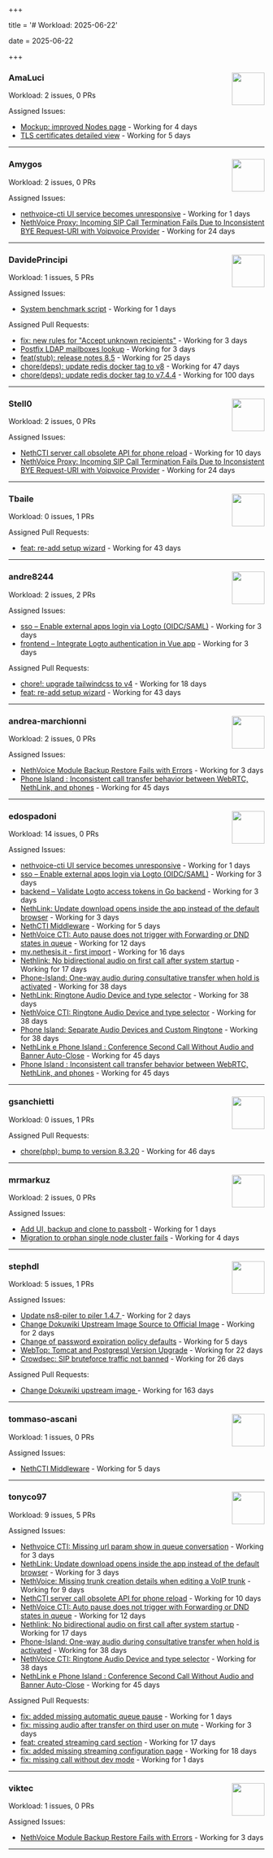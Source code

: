 +++

title = '# Workload: 2025-06-22'

date = 2025-06-22

+++

### AmaLuci <img src='https://avatars.githubusercontent.com/u/166636295?v=4&s=64' width='64' height='64' style='float:right;' /> ###
Workload: 2 issues, 0 PRs


Assigned Issues:
- [Mockup: improved Nodes page](https://github.com/NethServer/dev/issues/7507) - Working for 4 days
- [TLS certificates detailed view](https://github.com/NethServer/dev/issues/7505) - Working for 5 days
---

### Amygos <img src='https://avatars.githubusercontent.com/u/510232?v=4&s=64' width='64' height='64' style='float:right;' /> ###
Workload: 2 issues, 0 PRs


Assigned Issues:
- [nethvoice-cti UI service becomes unresponsive](https://github.com/NethServer/dev/issues/7517) - Working for 1 days
- [NethVoice Proxy: Incoming SIP Call Termination Fails Due to Inconsistent BYE Request-URI with Voipvoice Provider](https://github.com/NethServer/dev/issues/7485) - Working for 24 days
---

### DavidePrincipi <img src='https://avatars.githubusercontent.com/u/2920838?v=4&s=64' width='64' height='64' style='float:right;' /> ###
Workload: 1 issues, 5 PRs


Assigned Issues:
- [System benchmark script](https://github.com/NethServer/dev/issues/7519) - Working for 1 days

Assigned Pull Requests:
- [fix: new rules for "Accept unknown recipients"](https://github.com/NethServer/ns8-docs/pull/173) - Working for 3 days
- [Postfix LDAP mailboxes lookup](https://github.com/NethServer/ns8-mail/pull/184) - Working for 3 days
- [feat(stub): release notes 8.5](https://github.com/NethServer/ns8-docs/pull/168) - Working for 25 days
- [chore(deps): update redis docker tag to v8](https://github.com/NethServer/ns8-core/pull/874) - Working for 47 days
- [chore(deps): update redis docker tag to v7.4.4](https://github.com/NethServer/ns8-core/pull/830) - Working for 100 days
---

### Stell0 <img src='https://avatars.githubusercontent.com/u/4547897?v=4&s=64' width='64' height='64' style='float:right;' /> ###
Workload: 2 issues, 0 PRs


Assigned Issues:
- [NethCTI server call obsolete API for phone reload](https://github.com/NethServer/dev/issues/7499) - Working for 10 days
- [NethVoice Proxy: Incoming SIP Call Termination Fails Due to Inconsistent BYE Request-URI with Voipvoice Provider](https://github.com/NethServer/dev/issues/7485) - Working for 24 days
---

### Tbaile <img src='https://avatars.githubusercontent.com/u/8052641?v=4&s=64' width='64' height='64' style='float:right;' /> ###
Workload: 0 issues, 1 PRs


Assigned Pull Requests:
- [feat: re-add setup wizard](https://github.com/NethServer/nethsecurity-docs/pull/166) - Working for 43 days
---

### andre8244 <img src='https://avatars.githubusercontent.com/u/4612169?v=4&s=64' width='64' height='64' style='float:right;' /> ###
Workload: 2 issues, 2 PRs


Assigned Issues:
- [sso – Enable external apps login via Logto (OIDC/SAML)](https://github.com/NethServer/my/issues/5) - Working for 3 days
- [frontend – Integrate Logto authentication in Vue app](https://github.com/NethServer/my/issues/3) - Working for 3 days

Assigned Pull Requests:
- [chore!: upgrade tailwindcss to v4](https://github.com/NethServer/nethsecurity-ui/pull/570) - Working for 18 days
- [feat: re-add setup wizard](https://github.com/NethServer/nethsecurity-docs/pull/166) - Working for 43 days
---

### andrea-marchionni <img src='https://avatars.githubusercontent.com/u/6448460?v=4&s=64' width='64' height='64' style='float:right;' /> ###
Workload: 2 issues, 0 PRs


Assigned Issues:
- [NethVoice Module Backup Restore Fails with Errors](https://github.com/NethServer/dev/issues/7513) - Working for 3 days
- [Phone Island : Inconsistent call transfer behavior between WebRTC, NethLink, and phones](https://github.com/NethServer/dev/issues/7444) - Working for 45 days
---

### edospadoni <img src='https://avatars.githubusercontent.com/u/6152486?v=4&s=64' width='64' height='64' style='float:right;' /> ###
Workload: 14 issues, 0 PRs


Assigned Issues:
- [nethvoice-cti UI service becomes unresponsive](https://github.com/NethServer/dev/issues/7517) - Working for 1 days
- [sso – Enable external apps login via Logto (OIDC/SAML)](https://github.com/NethServer/my/issues/5) - Working for 3 days
- [backend – Validate Logto access tokens in Go backend](https://github.com/NethServer/my/issues/4) - Working for 3 days
- [NethLink: Update download opens inside the app instead of the default browser](https://github.com/NethServer/dev/issues/7511) - Working for 3 days
- [NethCTI Middleware](https://github.com/NethServer/dev/issues/7504) - Working for 5 days
- [NethVoice CTI: Auto pause does not trigger with Forwarding or DND states in queue](https://github.com/NethServer/dev/issues/7497) - Working for 12 days
- [my.nethesis.it - first import](https://github.com/NethServer/my/issues/1) - Working for 16 days
- [Nethlink: No bidirectional audio on first call after system startup](https://github.com/NethServer/dev/issues/7492) - Working for 17 days
- [Phone-Island: One-way audio during consultative transfer when hold is activated](https://github.com/NethServer/dev/issues/7462) - Working for 38 days
- [NethLink: Ringtone Audio Device and type selector](https://github.com/NethServer/dev/issues/7460) - Working for 38 days
- [NethVoice CTI: Ringtone Audio Device and type selector](https://github.com/NethServer/dev/issues/7459) - Working for 38 days
- [Phone Island: Separate Audio Devices and Custom Ringtone](https://github.com/NethServer/dev/issues/7458) - Working for 38 days
- [NethLink e Phone Island : Conference Second Call Without Audio and Banner Auto-Close](https://github.com/NethServer/dev/issues/7446) - Working for 45 days
- [Phone Island : Inconsistent call transfer behavior between WebRTC, NethLink, and phones](https://github.com/NethServer/dev/issues/7444) - Working for 45 days
---

### gsanchietti <img src='https://avatars.githubusercontent.com/u/804596?v=4&s=64' width='64' height='64' style='float:right;' /> ###
Workload: 0 issues, 1 PRs


Assigned Pull Requests:
- [chore(php): bump to version 8.3.20](https://github.com/NethServer/ns8-webtop/pull/120) - Working for 46 days
---

### mrmarkuz <img src='https://avatars.githubusercontent.com/u/31746411?v=4&s=64' width='64' height='64' style='float:right;' /> ###
Workload: 2 issues, 0 PRs


Assigned Issues:
- [Add UI, backup and clone to passbolt](https://github.com/NethServer/dev/issues/7518) - Working for 1 days
- [Migration to orphan single node cluster fails](https://github.com/NethServer/dev/issues/7508) - Working for 4 days
---

### stephdl <img src='https://avatars.githubusercontent.com/u/3164851?v=4&s=64' width='64' height='64' style='float:right;' /> ###
Workload: 5 issues, 1 PRs


Assigned Issues:
- [Update ns8-piler to piler 1.4.7 ](https://github.com/NethServer/dev/issues/7516) - Working for 2 days
- [Change Dokuwiki Upstream Image Source to Official Image](https://github.com/NethServer/dev/issues/7514) - Working for 2 days
- [Change of password expiration policy defaults](https://github.com/NethServer/dev/issues/7503) - Working for 5 days
- [WebTop: Tomcat and Postgresql Version Upgrade](https://github.com/NethServer/dev/issues/7489) - Working for 22 days
- [Crowdsec: SIP bruteforce traffic not banned](https://github.com/NethServer/dev/issues/7481) - Working for 26 days

Assigned Pull Requests:
- [Change Dokuwiki upstream image ](https://github.com/NethServer/ns8-dokuwiki/pull/37) - Working for 163 days
---

### tommaso-ascani <img src='https://avatars.githubusercontent.com/u/31596042?v=4&s=64' width='64' height='64' style='float:right;' /> ###
Workload: 1 issues, 0 PRs


Assigned Issues:
- [NethCTI Middleware](https://github.com/NethServer/dev/issues/7504) - Working for 5 days
---

### tonyco97 <img src='https://avatars.githubusercontent.com/u/36625268?v=4&s=64' width='64' height='64' style='float:right;' /> ###
Workload: 9 issues, 5 PRs


Assigned Issues:
- [Nethvoice CTI: Missing url param show in queue conversation](https://github.com/NethServer/dev/issues/7512) - Working for 3 days
- [NethLink: Update download opens inside the app instead of the default browser](https://github.com/NethServer/dev/issues/7511) - Working for 3 days
- [NethVoice: Missing trunk creation details when editing a VoIP trunk](https://github.com/NethServer/dev/issues/7502) - Working for 9 days
- [NethCTI server call obsolete API for phone reload](https://github.com/NethServer/dev/issues/7499) - Working for 10 days
- [NethVoice CTI: Auto pause does not trigger with Forwarding or DND states in queue](https://github.com/NethServer/dev/issues/7497) - Working for 12 days
- [Nethlink: No bidirectional audio on first call after system startup](https://github.com/NethServer/dev/issues/7492) - Working for 17 days
- [Phone-Island: One-way audio during consultative transfer when hold is activated](https://github.com/NethServer/dev/issues/7462) - Working for 38 days
- [NethVoice CTI: Ringtone Audio Device and type selector](https://github.com/NethServer/dev/issues/7459) - Working for 38 days
- [NethLink e Phone Island : Conference Second Call Without Audio and Banner Auto-Close](https://github.com/NethServer/dev/issues/7446) - Working for 45 days

Assigned Pull Requests:
- [fix: added missing automatic queue pause](https://github.com/nethesis/nethvoice-cti/pull/313) - Working for 1 days
- [fix: missing audio after transfer on third user on mute](https://github.com/nethesis/phone-island/pull/101) - Working for 3 days
- [feat: created streaming card section](https://github.com/nethesis/nethvoice-cti/pull/307) - Working for 17 days
- [fix: added missing streaming configuration page](https://github.com/nethesis/ns8-nethvoice/pull/462) - Working for 18 days
- [fix: missing call without dev mode](https://github.com/NethServer/nethlink/pull/66) - Working for 1 days
---

### viktec <img src='https://avatars.githubusercontent.com/u/48328088?v=4&s=64' width='64' height='64' style='float:right;' /> ###
Workload: 1 issues, 0 PRs


Assigned Issues:
- [NethVoice Module Backup Restore Fails with Errors](https://github.com/NethServer/dev/issues/7513) - Working for 3 days
---

